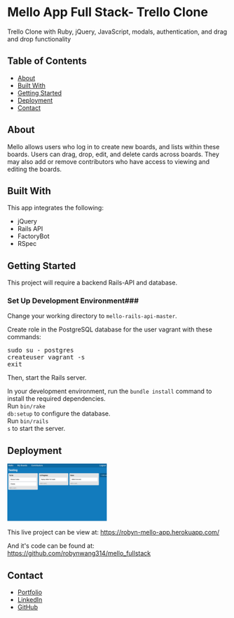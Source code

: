 # Mello App Full Stack- Trello Clone #

Trello Clone with Ruby, jQuery, JavaScript, modals, authentication, and drag and drop functionality

## Table of Contents ##
<ul> 
  <li><a href="#about"> About </a></li>
  <li><a href="#technologies"> Built With </a></li>
  <li><a href="#setup"> Getting Started </a></li>
  <li><a href="#usage"> Deployment </a></li>
  <li><a href="#contact"> Contact</a></li>
</ul>

<div id="about"></div> 

## About ##
Mello allows users who log in to create new boards, and lists within these boards. Users can drag, drop, edit, and delete cards across boards. They may also add or remove contributors who have access to viewing and editing the boards. 

<div id="technologies"></div> 

## Built With ##
This app integrates the following: 
<ul>
  <li>jQuery</li>
  <li>Rails API</li>
  <li>FactoryBot</li>
  <li>RSpec</li>
</ul>


<div id="setup"></div> 

## Getting Started ##
This project will require a backend Rails-API and database. 

### Set Up Development Environment###
Change your working directory to <code>mello-rails-api-master</code>.

Create role in the PostgreSQL database for the user vagrant with these commands:
<pre>sudo su - postgres
createuser vagrant -s
exit</pre>

Then, start the Rails server.

In your development environment, run the <code>bundle install</code> command to install the required dependencies.
<br/>Run <code>bin/rake db:setup</code> to configure the database.<br/>
Run <code>bin/rails s</code> to start the server.

<div id="usage"></div> 

## Deployment ##
<img src="screenshot.png" alt="Mello Screenshot" width="45%">

This live project can be view at: https://robyn-mello-app.herokuapp.com/

And it's code can be found at: https://github.com/robynwang314/mello_fullstack


<div id="contact"></div> 

## Contact ##

<ul>
  <li><a href="http://robynwang-portfolio.herokuapp.com/" target="_blank">Portfolio</a></li>
  <li><a href="https://www.linkedin.com/in/tyrobynwang" target="_blank">LinkedIn</a></li>
  <li><a href="https://github.com/robynwang314" target="_blank">GitHub</a></li>
</ul>





